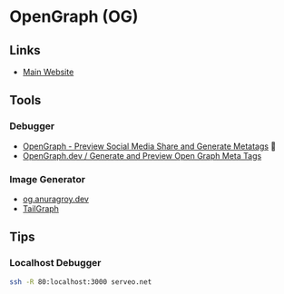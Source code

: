 # OpenGraph (OG)

<!--
1,200 x 630 pixels
-->

<!--
https://github.com/QuiiBz/ogstudio
-->

## Links

- [Main Website](https://ogp.me)

## Tools

### Debugger

- [OpenGraph - Preview Social Media Share and Generate Metatags](https://opengraph.xyz) 🌟
- [OpenGraph.dev / Generate and Preview Open Graph Meta Tags](https://opengraph.dev)

<!--
https://github.com/ThisIsSimmon/localhost-open-graph-debugger
-->

### Image Generator

- [og.anuragroy.dev](https://github.com/anurag-roy/og.anuragroy.dev)
- [TailGraph](https://tailgraph.com)

<!--
https://github.com/QuiiBz/ogstudio
-->

## Tips

### Localhost Debugger

```sh
ssh -R 80:localhost:3000 serveo.net
```
